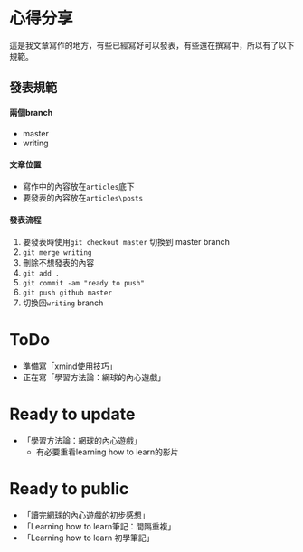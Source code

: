 # 心得分享

這是我文章寫作的地方，有些已經寫好可以發表，有些還在撰寫中，所以有了以下規範。

## 發表規範

#### 兩個branch
- master
- writing

#### 文章位置
- 寫作中的內容放在`articles`底下
- 要發表的內容放在`articles\posts`

#### 發表流程
1. 要發表時使用`git checkout master` 切換到 master branch
2. `git merge writing`
3. 刪除不想發表的內容
4. `git add .`
5. `git commit -am "ready to push"`
6. `git push github master`
7. 切換回`writing` branch

# ToDo
- 準備寫「xmind使用技巧」
- 正在寫「學習方法論：網球的內心遊戲」

# Ready to update
- 「學習方法論：網球的內心遊戲」
  - 有必要重看learning how to learn的影片

# Ready to public
- 「讀完網球的內心遊戲的初步感想」
- 「Learning how to learn筆記：間隔重複」
- 「Learning how to learn 初學筆記」
